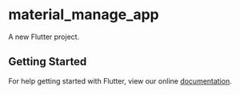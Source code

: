 # material_manage_app

A new Flutter project.

## Getting Started

For help getting started with Flutter, view our online
[documentation](http://flutter.io/).
